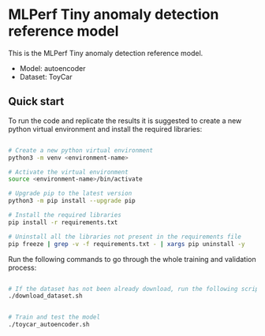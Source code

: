 # MLPerf Tiny anomaly detection reference model

This is the MLPerf Tiny anomaly detection reference model.

- Model: autoencoder
- Dataset: ToyCar

## Quick start

To run the code and replicate the results it is suggested to create a new python virtual environment and install the required libraries:
``` Bash

# Create a new python virtual environment 
python3 -m venv <environment-name>

# Activate the virtual environment 
source <environment-name>/bin/activate

# Upgrade pip to the latest version
python3 -m pip install --upgrade pip

# Install the required libraries
pip install -r requirements.txt

# Uninstall all the libraries not present in the requirements file
pip freeze | grep -v -f requirements.txt - | xargs pip uninstall -y
```

Run the following commands to go through the whole training and validation process:

``` Bash

# If the dataset has not been already download, run the following script
./download_dataset.sh
```
``` Bash

# Train and test the model
./toycar_autoencoder.sh
```
